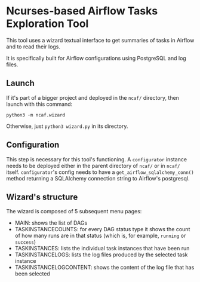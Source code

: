 Ncurses-based Airflow Tasks Exploration Tool
============================================

This tool uses a wizard textual interface to get summaries of tasks in Airflow and to read their logs.

It is specifically built for Airflow configurations using PostgreSQL and log files.

Launch
------

If it's part of a bigger project and deployed in the `ncaf/` directory, then launch with this
command:

`python3 -m ncaf.wizard`

Otherwise, just `python3 wizard.py` in its directory.

Configuration
-------------

This step is necessary for this tool's functioning.
A `configurator` instance needs to be deployed either in the parent directory of `ncaf/` or in `ncaf/`
itself.
`configurator`'s config needs to have a `get_airflow_sqlalchemy_conn()` method returning a SQLAlchemy
connection string to Airflow's postgresql.

Wizard's structure
------------------

The wizard is composed of 5 subsequent menu pages:

 * MAIN: shows the list of DAGs
 * TASKINSTANCECOUNTS: for every DAG status type it shows the count of how many runs are in that status
   (which is, for example, `running` or `success`)
 * TASKINSTANCES: lists the individual task instances that have been run
 * TASKINSTANCELOGS: lists the log files produced by the selected task instance
 * TASKINSTANCELOGCONTENT: shows the content of the log file that has been selected